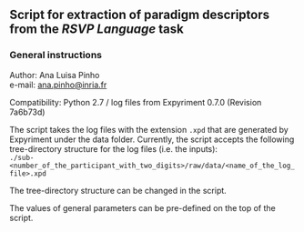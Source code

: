 ## Script for extraction of paradigm descriptors from the *RSVP Language* task  

### General instructions  

Author: Ana Luisa Pinho  
e-mail: ana.pinho@inria.fr

Compatibility: Python 2.7 / log files from Expyriment 0.7.0 (Revision 7a6b73d)

The script takes the log files with the extension `.xpd` that are generated by Expyriment under the data folder. Currently, the script accepts the following tree-directory structure for the log files (i.e. the inputs):  
`./sub-<number_of_the_participant_with_two_digits>/raw/data/<name_of_the_log_file>.xpd`

The tree-directory structure can be changed in the script.

The values of general parameters can be pre-defined on the top of the script.



